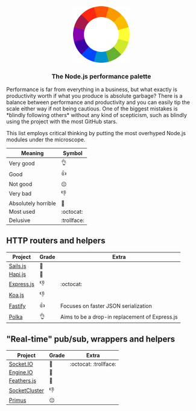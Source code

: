 <div align="center"><img src="palette.png" width="150" height="150" /></div>
<h3 align="center">The Node.js performance palette</h3>

<p>Performance is far from everything in a business, but what exactly is productivity worth if what you produce is absolute garbage? There is a balance between performance and productivity and you can easily tip the scale either way if not being cautious. One of the biggest mistakes is *blindly following others* without any kind of scepticism, such as blindly using the project with the most GitHub stars.</p>

<p>This list employs critical thinking by putting the most overhyped Node.js modules under the microscope.</p>

Meaning | Symbol
--- | ---
Very good | :ok_hand:
Good | :thumbsup:
Not good | :neutral_face:
Very bad | :thumbsdown:
Absolutely horrible | :shit:
Most used | :octocat:
Delusive | :trollface:

## HTTP routers and helpers

Project | Grade | Extra
--- | --- | ---
[Sails.js](https://github.com/balderdashy/sails) | :shit:
[Hapi.js](https://github.com/hapijs/hapi) | :shit:
[Express.js](https://github.com/expressjs/express) | :thumbsdown: | :octocat:
[Koa.js](https://github.com/koajs/koa) | :thumbsdown:
[Fastify](https://github.com/fastify/fastify) | :thumbsup: | Focuses on faster JSON serialization
[Polka](https://github.com/lukeed/polka) | :ok_hand: | Aims to be a drop-in replacement of Express.js

## "Real-time" pub/sub, wrappers and helpers

Project | Grade | Extra
--- | --- | ---
[Socket.IO](https://github.com/socketio/socket.io) | :shit: | :octocat: :trollface:
[Engine.IO](https://github.com/socketio/engine.io) | :shit:
[Feathers.js](https://github.com/feathersjs/feathers) | :shit:
[SocketCluster](https://github.com/SocketCluster/socketcluster) | :thumbsdown:
[Primus](https://github.com/primus/primus) | :neutral_face:

